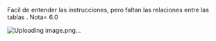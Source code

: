Facil de entender las instrucciones, pero faltan las relaciones entre las tablas .
Nota= 6.0

![Uploading image.png…]()


